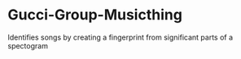 # Gucci-Group-Musicthing
Identifies songs by creating a fingerprint from significant parts of a spectogram
